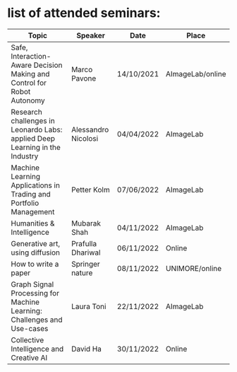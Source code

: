 # list of attended seminars:

| **Topic** | **Speaker** | **Date** | **Place** |
| ------ | ------- | --- | ------ |
| Safe, Interaction-Aware Decision Making and Control for Robot Autonomy | Marco Pavone | 14/10/2021 | AImageLab/online
| Research challenges in Leonardo Labs: applied Deep Learning in the Industry | Alessandro Nicolosi  | 04/04/2022 | AImageLab |
| Machine Learning Applications in Trading and Portfolio Management | Petter Kolm  | 07/06/2022 | AImageLab |
| Humanities & Intelligence | Mubarak Shah | 04/11/2022 | AImageLab
| Generative art, using diffusion | Prafulla Dhariwal | 06/11/2022 | Online
| How to write a paper | Springer nature | 08/11/2022 | UNIMORE/online
| Graph Signal Processing for Machine Learning: Challenges and Use-cases | Laura Toni | 22/11/2022 | AImageLab
| Collective Intelligence and Creative AI | David Ha | 30/11/2022 | Online

